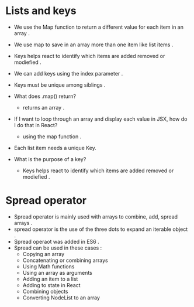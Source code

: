 # Lists and keys 
- We use the Map function to return a different value for each item in an array .
- We use map to save in an array more than one item like list items .
- Keys helps react to identify which items are added removed or modiefied .
- We can add keys using the index parameter .
- Keys must be unique among siblings .

- What does .map() return?
    - returns an array .
- If I want to loop through an array and display each value in JSX, how do I do that in React?
    - using the map function .
- Each list item needs a unique Key.
- What is the purpose of a key?
    - Keys helps react to identify which items are added removed or modiefied .
    

# Spread operator 
- Spread operator is mainly used with arrays to combine, add, spread arrays .
- spread operator is the use of the three dots to expand an iterable object .
- Spread operaot was added in ES6 .
- Spread can be used in these cases :
    - Copying an array
    - Concatenating or combining arrays
    - Using Math functions
    - Using an array as arguments
    - Adding an item to a list
    - Adding to state in React
    - Combining objects
    - Converting NodeList to an array

